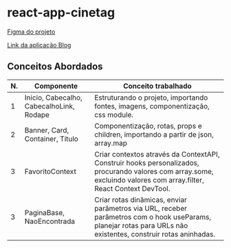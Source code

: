 # react-app-cinetag

[Figma do projeto](https://www.figma.com/file/UtiurQgr5yH1ClbLzDqVHl/2802---React%3A-Praticando-React-com-Js?type=design&node-id=12-2&mode=design&t=deCPncitMcbHRBqe-0)

[Link da aplicação Blog](https://alanserafim-react-cinetag.vercel.app/)


## Conceitos Abordados

| N. | Componente | Conceito trabalhado |
|--- |--- |---
| 1 | Inicio, Cabecalho, CabecalhoLink, Rodape |  Estruturando o projeto, importando fontes, imagens, componentização, css module.
| 2 | Banner, Card, Container, Titulo |  Componentização, rotas, props e children, importando a partir de json, array.map
| 3 | FavoritoContext |  Criar contextos através da ContextAPI, Construir hooks personalizados, procurando valores com array.some, excluindo valores com array.filter, React Context DevTool.
| 3 | PaginaBase, NaoEncontrada |  Criar rotas dinâmicas, enviar parâmetros via URL, receber parâmetros com o hook useParams, planejar rotas para URLs não existentes, construir rotas aninhadas.
